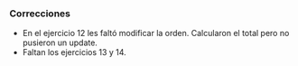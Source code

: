 ### Correcciones

- En el ejercicio 12 les faltó modificar la orden. Calcularon el total pero no pusieron un update.
- Faltan los ejercicios 13 y 14.
